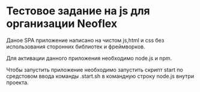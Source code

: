 # Тестовое задание на js для организации Neoflex

Даное SPA приложение написано на чистом js,html и css без использования сторонних 
библиотек и фреймворков.

Для активации данного приложения необходимо node.js и npm.

Чтобы запустить приложение необходимо запустить скрипт start 
по средстовом ввода команды .start.sh в командную строку node.js внутри проекта.